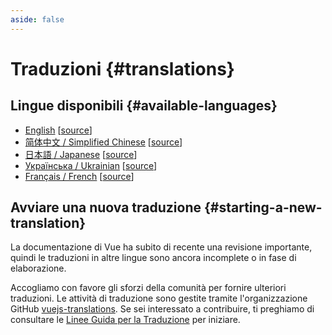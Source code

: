 ```yaml
---
aside: false
---
```


# Traduzioni {#translations}

## Lingue disponibili {#available-languages}

- [English](https://vuejs.org/) [[source](https://github.com/vuejs/docs)]
- [简体中文 / Simplified Chinese](https://cn.vuejs.org/) [[source](https://github.com/vuejs-translations/docs-zh-cn)]
- [日本語 / Japanese](https://ja.vuejs.org/) [[source](https://github.com/vuejs-translations/docs-ja)]
- [Українська / Ukrainian](https://ua.vuejs.org) [[source](https://github.com/vuejs-translations/docs-ua)]
- [Français / French](https://fr.vuejs.org) [[source](https://github.com/vuejs-translations/docs-fr)]

<!-- ## Work in Progress Languages {#work-in-progress-languages} -->

## Avviare una nuova traduzione {#starting-a-new-translation}

La documentazione di Vue ha subito di recente una revisione importante, quindi le traduzioni in altre lingue sono ancora incomplete o in fase di elaborazione.

Accogliamo con favore gli sforzi della comunità per fornire ulteriori traduzioni. Le attività di traduzione sono gestite tramite l'organizzazione GitHub [vuejs-translations](https://github.com/vuejs-translations/). Se sei interessato a contribuire, ti preghiamo di consultare le [Linee Guida per la Traduzione](https://github.com/vuejs-translations/guidelines/blob/main/README.md) per iniziare.
